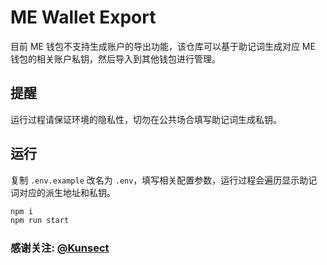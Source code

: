 # ME Wallet Export

目前 ME 钱包不支持生成账户的导出功能，该仓库可以基于助记词生成对应 ME 钱包的相关账户私钥，然后导入到其他钱包进行管理。

## 提醒

运行过程请保证环境的隐私性，切勿在公共场合填写助记词生成私钥。

## 运行

复制 `.env.example` 改名为 `.env`，填写相关配置参数，运行过程会遍历显示助记词对应的派生地址和私钥。

```bash
npm i
npm run start
```

### 感谢关注: [@Kunsect](https://x.com/kunsect7)
